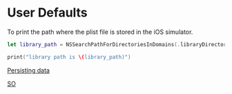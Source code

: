 # User Defaults


To print the path where the plist file is stored in the iOS simulator.

```swift
let library_path = NSSearchPathForDirectoriesInDomains(.libraryDirectory, .userDomainMask, true)[0]

print("library path is \(library_path)")

```

[Persisting data](https://fluffy.es/persist-data/)

[SO](https://stackoverflow.com/questions/12525474/nsuserdefaults-or-keychain-is-better-to-save-username-and-password-in-iphone-app#12525551)
